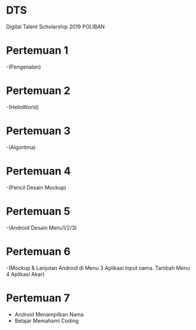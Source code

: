 # DTS
Digital Talent Scholarship 2019 POLIBAN



# Pertemuan 1 
-(Pengenalan)

# Pertemuan 2 
-(HelloWorld)

# Pertemuan 3 
-(Algoritma)

# Pertemuan 4 
-(Pencil Desain Mockup)

# Pertemuan 5 
-(Android Desain Menu1/2/3)

# Pertemuan 6 
-(Mockup & Lanjutan Android di Menu 3 Aplikasi Input nama. Tambah Menu 4 Aplikasi Akar)

# Pertemuan 7
- Android Menampilkan Nama
- Belajar Memahami Coding